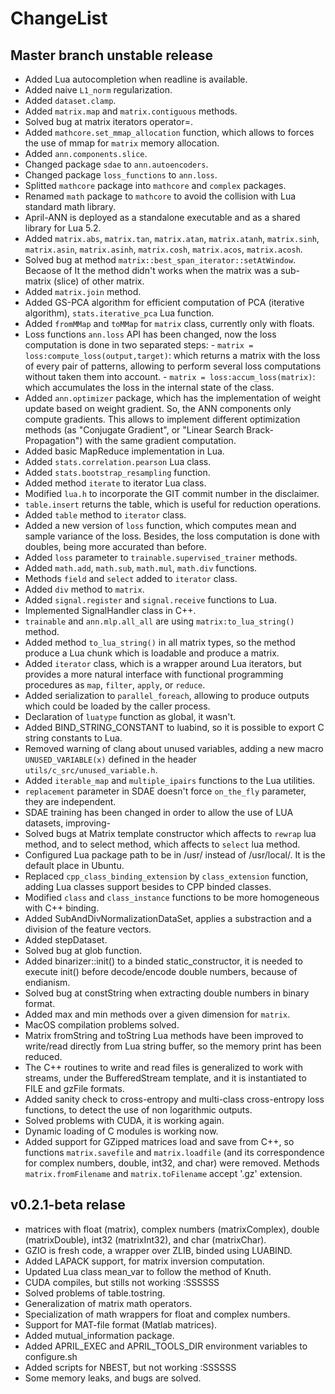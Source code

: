 ChangeList
==========

Master branch unstable release
------------------------------

- Added Lua autocompletion when readline is available.
- Added naive `L1_norm` regularization.
- Added `dataset.clamp`.
- Added `matrix.map` and `matrix.contiguous` methods.
- Solved bug at matrix iterators operator=.
- Added `mathcore.set_mmap_allocation` function, which allows to forces the
  use of mmap for `matrix` memory allocation.
- Added `ann.components.slice`.
- Changed package `sdae` to `ann.autoencoders`.
- Changed package `loss_functions` to `ann.loss`.
- Splitted `mathcore` package into `mathcore` and `complex` packages.
- Renamed `math` package to `mathcore` to avoid the collision with Lua standard
  math library.
- April-ANN is deployed as a standalone executable and as a shared library for
  Lua 5.2.
- Added `matrix.abs`, `matrix.tan`, `matrix.atan`, `matrix.atanh`, `matrix.sinh`,
  `matrix.asin`, `matrix.asinh`, `matrix.cosh`, `matrix.acos`, `matrix.acosh`.
- Solved bug at method `matrix::best_span_iterator::setAtWindow`. Becaose of It
  the method didn't works when the matrix was a sub-matrix (slice) of other
  matrix.
- Added `matrix.join` method.
- Added GS-PCA algorithm for efficient computation of PCA (iterative algorithm),
  `stats.iterative_pca` Lua function.
- Added `fromMMap` and `toMMap` for `matrix` class, currently only with floats.
- Loss functions `ann.loss` API has been changed, now the loss computation is
  done in two separated steps:
      - `matrix = loss:compute_loss(output,target)`: which returns a matrix with
        the loss of every pair of patterns, allowing to perform several loss
		computations without taken them into account.
      - `matrix = loss:accum_loss(matrix)`: which accumulates the loss in the
	    internal state of the class.
- Added `ann.optimizer` package, which has the implementation of weight update
  based on weight gradient. So, the ANN components only compute gradients.
  This allows to implement different optimization methods (as "Conjugate
  Gradient", or "Linear Search Brack-Propagation") with the same gradient
  computation.
- Added basic MapReduce implementation in Lua.
- Added `stats.correlation.pearson` Lua class.
- Added `stats.bootstrap_resampling` function.
- Added method `iterate` to iterator Lua class.
- Modified `lua.h` to incorporate the GIT commit number in the disclaimer.
- `table.insert` returns the table, which is useful for reduction operations.
- Added `table` method to `iterator` class.
- Added a new version of `loss` function, which computes mean and
  sample variance of the loss. Besides, the loss computation is done
  with doubles, being more accurated than before.
- Added `loss`  parameter to `trainable.supervised_trainer` methods.
- Added `math.add`, `math.sub`, `math.mul`, `math.div` functions.
- Methods `field` and `select` added to `iterator` class.
- Added `div` method to `matrix`.
- Added `signal.register` and `signal.receive` functions to Lua.
- Implemented SignalHandler class in C++.
- `trainable` and `ann.mlp.all_all` are using `matrix:to_lua_string()`
  method.
- Added method `to_lua_string()` in all matrix types, so the method produce
  a Lua chunk which is loadable and produce a matrix.
- Added `iterator` class, which is a wrapper around Lua iterators, but
  provides a more natural interface with functional programming procedures
  as `map`, `filter`, `apply`, or `reduce`.
- Added serialization to `parallel_foreach`, allowing to produce outputs which
  could be loaded by the caller process.
- Declaration of `luatype` function as global, it wasn't.
- Added BIND_STRING_CONSTANT to luabind, so it is possible to export C string
  constants to Lua.
- Removed warning of clang about unused variables, adding a new macro
  `UNUSED_VARIABLE(x)` defined in the header `utils/c_src/unused_variable.h`.
- Added `iterable_map` and `multiple_ipairs` functions to the Lua utilities.
- `replacement` parameter in SDAE doesn't force `on_the_fly` parameter, they are
  independent.
- SDAE training has been changed in order to allow the use of LUA datasets,
  improving-
- Solved bugs at Matrix template constructor which affects to `rewrap` lua
  method, and to select method, which affects to `select` lua method.
- Configured Lua package path to be in /usr/ instead of /usr/local/. It is
  the default place in Ubuntu.
- Replaced `cpp_class_binding_extension` by `class_extension` function,
  adding Lua classes support besides to CPP binded classes.
- Modified `class` and `class_instance` functions to be more homogeneous
  with C++ binding.
- Added SubAndDivNormalizationDataSet, applies a substraction and a division of
  the feature vectors.
- Added stepDataset.
- Solved bug at glob function.
- Added binarizer::init() to a binded static_constructor, it is needed to
  execute init() before decode/encode double numbers, because of endianism.
- Solved bug at constString when extracting double numbers in binary format.
- Added max and min methods over a given dimension for `matrix`.
- MacOS compilation problems solved.
- Matrix fromString and toString Lua methods have been improved to write/read
  directly from Lua string buffer, so the memory print has been reduced.
- The C++ routines to write and read files is generalized to work with streams,
  under the BufferedStream template, and it is instantiated to FILE and gzFile
  formats.
- Added sanity check to cross-entropy and multi-class cross-entropy loss
  functions, to detect the use of non logarithmic outputs.
- Solved problems with CUDA, it is working again.
- Dynamic loading of C modules is working now.
- Added support for GZipped matrices load and save from C++, so functions
  `matrix.savefile` and `matrix.loadfile` (and its correspondence for complex
  numbers, double, int32, and char) were removed. Methods `matrix.fromFilename`
  and `matrix.toFilename` accept '.gz' extension.

v0.2.1-beta relase
------------------

- matrices with float (matrix), complex numbers (matrixComplex), double
  (matrixDouble), int32 (matrixInt32), and char (matrixChar).
- GZIO is fresh code, a wrapper over ZLIB, binded using LUABIND.
- Added LAPACK support, for matrix inversion computation.
- Updated Lua class mean_var to follow the method of Knuth.
- CUDA compiles, but stills not working :SSSSSS
- Solved problems of table.tostring.
- Generalization of matrix math operators.
- Specialization of math wrappers for float and complex numbers.
- Support for MAT-file format (Matlab matrices).
- Added mutual_information package.
- Added APRIL_EXEC and APRIL_TOOLS_DIR environment variables to configure.sh
- Added scripts for NBEST, but not working :SSSSSS
- Some memory leaks, and bugs are solved.
